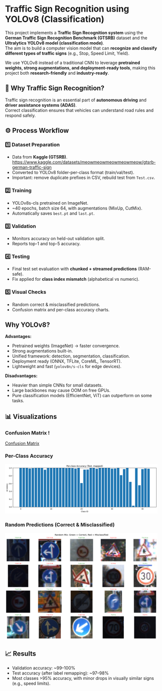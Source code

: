 # Traffic Sign Recognition using YOLOv8 (Classification)
This project implements a **Traffic Sign Recognition system** using the **German Traffic Sign Recognition Benchmark (GTSRB)** dataset and the **Ultralytics YOLOv8 model (classification mode)**.  
The aim is to build a computer vision model that can **recognize and classify different types of traffic signs** (e.g., Stop, Speed Limit, Yield).

We use YOLOv8 instead of a traditional CNN to leverage **pretrained weights, strong augmentations, and deployment-ready tools**, making this project both **research-friendly** and **industry-ready**.

## 🚦 Why Traffic Sign Recognition?
Traffic sign recognition is an essential part of **autonomous driving** and **driver assistance systems (ADAS)**.  
Correct classification ensures that vehicles can understand road rules and respond safely.


## ⚙️ Process Workflow

### 1️⃣ Dataset Preparation
- Data from **Kaggle (GTSRB)**. https://www.kaggle.com/datasets/meowmeowmeowmeowmeow/gtsrb-german-traffic-sign 
- Converted to YOLOv8 folder-per-class format (train/val/test).  
- Important: remove duplicate prefixes in CSV, rebuild test from `Test.csv`.

### 2️⃣ Training
- YOLOv8s-cls pretrained on ImageNet.  
- ~40 epochs, batch size 64, with augmentations (MixUp, CutMix).  
- Automatically saves `best.pt` and `last.pt`.

### 3️⃣ Validation
- Monitors accuracy on held-out validation split.  
- Reports top-1 and top-5 accuracy.  

### 4️⃣ Testing
- Final test set evaluation with **chunked + streamed predictions** (RAM-safe).  
- Fix applied for **class index mismatch** (alphabetical vs numeric).  

### 5️⃣ Visual Checks
- Random correct & misclassified predictions.  
- Confusion matrix and per-class accuracy charts.
  
## Why YOLOv8?
**Advantages:**
- Pretrained weights (ImageNet) → faster convergence.  
- Strong augmentations built-in.  
- Unified framework: detection, segmentation, classification.  
- Deployment ready (ONNX, TFLite, CoreML, TensorRT).  
- Lightweight and fast (`yolov8n/s-cls` for edge devices).  

**Disadvantages:**
- Heavier than simple CNNs for small datasets.  
- Large backbones may cause OOM on free GPUs.  
- Pure classification models (EfficientNet, ViT) can outperform on some tasks.  


## 📊 Visualizations

### Confusion Matrix !
[Confusion Matrix](confusion_matrix.png)

### Per-Class Accuracy
![Per Class Accuracy](per_class_accuracy.png)

### Random Predictions (Correct & Misclassified)
![Random Predictions](random_predictions.png)

## 📈 Results
- Validation accuracy: ~99–100%  
- Test accuracy (after label remapping): ~97–98%  
- Most classes >95% accuracy, with minor drops in visually similar signs (e.g., speed limits).



